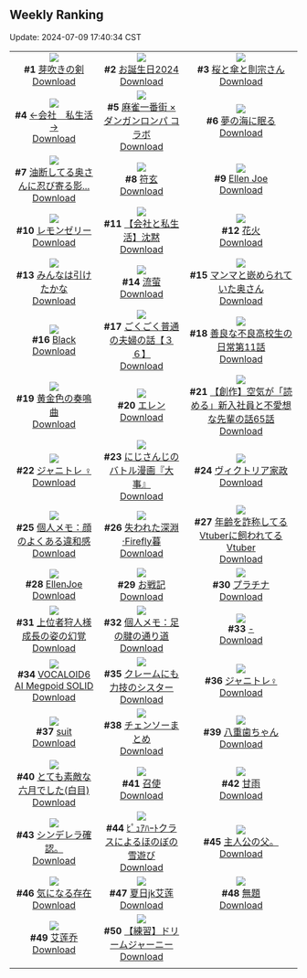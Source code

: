 ## Weekly Ranking
Update: 2024-07-09 17:40:34 CST

|      |      |      |
| :----: | :----: | :----: |
| ![](https://i.pixiv.re/c/240x480/img-master/img/2024/07/03/00/00/50/120188807_p0_master1200.jpg)<br>**#1** [芽吹きの剣](https://www.pixiv.net/artworks/120188807)<br>[Download](https://i.pixiv.re/img-original/img/2024/07/03/00/00/50/120188807_p0.png) | ![](https://i.pixiv.re/c/240x480/img-master/img/2024/07/04/06/04/51/120188800_p0_master1200.jpg)<br>**#2** [お誕生日2024](https://www.pixiv.net/artworks/120188800)<br>[Download](https://i.pixiv.re/img-original/img/2024/07/04/06/04/51/120188800_p0.jpg) | ![](https://i.pixiv.re/c/240x480/img-master/img/2024/07/02/00/00/50/120161541_p0_master1200.jpg)<br>**#3** [桜と傘と則宗さん](https://www.pixiv.net/artworks/120161541)<br>[Download](https://i.pixiv.re/img-original/img/2024/07/02/00/00/50/120161541_p0.png) |
| ![](https://i.pixiv.re/c/240x480/img-master/img/2024/07/03/10/50/30/120198078_p0_master1200.jpg)<br>**#4** [←会社　私生活→](https://www.pixiv.net/artworks/120198078)<br>[Download](https://i.pixiv.re/img-original/img/2024/07/03/10/50/30/120198078_p0.jpg) | ![](https://i.pixiv.re/c/240x480/img-master/img/2024/07/03/00/00/19/120188710_p0_master1200.jpg)<br>**#5** [麻雀一番街 × ダンガンロンパ コラボ](https://www.pixiv.net/artworks/120188710)<br>[Download](https://i.pixiv.re/img-original/img/2024/07/03/00/00/19/120188710_p0.jpg) | ![](https://i.pixiv.re/c/240x480/img-master/img/2024/07/03/02/21/24/120192333_p0_master1200.jpg)<br>**#6** [夢の海に眠る](https://www.pixiv.net/artworks/120192333)<br>[Download](https://i.pixiv.re/img-original/img/2024/07/03/02/21/24/120192333_p0.png) |
| ![](https://i.pixiv.re/c/240x480/img-master/img/2024/07/03/00/04/57/120189087_p0_master1200.jpg)<br>**#7** [油断してる奥さんに忍び寄る影...](https://www.pixiv.net/artworks/120189087)<br>[Download](https://i.pixiv.re/img-original/img/2024/07/03/00/04/57/120189087_p0.jpg) | ![](https://i.pixiv.re/c/240x480/img-master/img/2024/07/02/00/07/46/120162011_p0_master1200.jpg)<br>**#8** [符玄](https://www.pixiv.net/artworks/120162011)<br>[Download](https://i.pixiv.re/img-original/img/2024/07/02/00/07/46/120162011_p0.png) | ![](https://i.pixiv.re/c/240x480/img-master/img/2024/07/03/13/13/17/120200289_p0_master1200.jpg)<br>**#9** [Ellen Joe](https://www.pixiv.net/artworks/120200289)<br>[Download](https://i.pixiv.re/img-original/img/2024/07/03/13/13/17/120200289_p0.png) |
| ![](https://i.pixiv.re/c/240x480/img-master/img/2024/07/03/21/34/56/120211050_p0_master1200.jpg)<br>**#10** [レモンゼリー](https://www.pixiv.net/artworks/120211050)<br>[Download](https://i.pixiv.re/img-original/img/2024/07/03/21/34/56/120211050_p0.png) | ![](https://i.pixiv.re/c/240x480/img-master/img/2024/07/02/11/59/55/120172055_p0_master1200.jpg)<br>**#11** [【会社と私生活】沈黙](https://www.pixiv.net/artworks/120172055)<br>[Download](https://i.pixiv.re/img-original/img/2024/07/02/11/59/55/120172055_p0.jpg) | ![](https://i.pixiv.re/c/240x480/img-master/img/2024/07/04/00/00/25/120216152_p0_master1200.jpg)<br>**#12** [花火](https://www.pixiv.net/artworks/120216152)<br>[Download](https://i.pixiv.re/img-original/img/2024/07/04/00/00/25/120216152_p0.jpg) |
| ![](https://i.pixiv.re/c/240x480/img-master/img/2024/07/03/00/54/58/120190660_p0_master1200.jpg)<br>**#13** [みんなは引けたかな](https://www.pixiv.net/artworks/120190660)<br>[Download](https://i.pixiv.re/img-original/img/2024/07/03/00/54/58/120190660_p0.png) | ![](https://i.pixiv.re/c/240x480/img-master/img/2024/07/03/19/46/08/120207691_p0_master1200.jpg)<br>**#14** [流萤](https://www.pixiv.net/artworks/120207691)<br>[Download](https://i.pixiv.re/img-original/img/2024/07/03/19/46/08/120207691_p0.jpg) | ![](https://i.pixiv.re/c/240x480/img-master/img/2024/07/02/00/05/24/120161909_p0_master1200.jpg)<br>**#15** [マンマと嵌められていた奥さん](https://www.pixiv.net/artworks/120161909)<br>[Download](https://i.pixiv.re/img-original/img/2024/07/02/00/05/24/120161909_p0.jpg) |
| ![](https://i.pixiv.re/c/240x480/img-master/img/2024/07/03/19/27/27/120207249_p0_master1200.jpg)<br>**#16** [Black](https://www.pixiv.net/artworks/120207249)<br>[Download](https://i.pixiv.re/img-original/img/2024/07/03/19/27/27/120207249_p0.jpg) | ![](https://i.pixiv.re/c/240x480/img-master/img/2024/07/04/17/00/18/120231176_p0_master1200.jpg)<br>**#17** [ごくごく普通の夫婦の話【３６】](https://www.pixiv.net/artworks/120231176)<br>[Download](https://i.pixiv.re/img-original/img/2024/07/04/17/00/18/120231176_p0.jpg) | ![](https://i.pixiv.re/c/240x480/img-master/img/2024/07/03/17/44/41/120189106_p0_master1200.jpg)<br>**#18** [善良な不良高校生の日常第11話](https://www.pixiv.net/artworks/120189106)<br>[Download](https://i.pixiv.re/img-original/img/2024/07/03/17/44/41/120189106_p0.jpg) |
| ![](https://i.pixiv.re/c/240x480/img-master/img/2024/07/03/19/59/43/120208024_p0_master1200.jpg)<br>**#19** [黄金色の奏鳴曲](https://www.pixiv.net/artworks/120208024)<br>[Download](https://i.pixiv.re/img-original/img/2024/07/03/19/59/43/120208024_p0.jpg) | ![](https://i.pixiv.re/c/240x480/img-master/img/2024/07/04/21/55/22/120238636_p0_master1200.jpg)<br>**#20** [エレン](https://www.pixiv.net/artworks/120238636)<br>[Download](https://i.pixiv.re/img-original/img/2024/07/04/21/55/22/120238636_p0.png) | ![](https://i.pixiv.re/c/240x480/img-master/img/2024/07/04/19/09/59/120233997_p0_master1200.jpg)<br>**#21** [【創作】空気が「読める」新入社員と不愛想な先輩の話65話](https://www.pixiv.net/artworks/120233997)<br>[Download](https://i.pixiv.re/img-original/img/2024/07/04/19/09/59/120233997_p0.jpg) |
| ![](https://i.pixiv.re/c/240x480/img-master/img/2024/07/02/21/00/59/120182596_p0_master1200.jpg)<br>**#22** [ジャニトレ︎︎ ♀](https://www.pixiv.net/artworks/120182596)<br>[Download](https://i.pixiv.re/img-original/img/2024/07/02/21/00/59/120182596_p0.jpg) | ![](https://i.pixiv.re/c/240x480/img-master/img/2024/07/03/20/01/37/120208186_p0_master1200.jpg)<br>**#23** [にじさんじのバトル漫画『大事』](https://www.pixiv.net/artworks/120208186)<br>[Download](https://i.pixiv.re/img-original/img/2024/07/03/20/01/37/120208186_p0.png) | ![](https://i.pixiv.re/c/240x480/img-master/img/2024/07/03/00/04/38/120189074_p0_master1200.jpg)<br>**#24** [ヴィクトリア家政](https://www.pixiv.net/artworks/120189074)<br>[Download](https://i.pixiv.re/img-original/img/2024/07/03/00/04/38/120189074_p0.png) |
| ![](https://i.pixiv.re/c/240x480/img-master/img/2024/07/04/06/00/10/120222261_p0_master1200.jpg)<br>**#25** [個人メモ：顔のよくある違和感](https://www.pixiv.net/artworks/120222261)<br>[Download](https://i.pixiv.re/img-original/img/2024/07/04/06/00/10/120222261_p0.jpg) | ![](https://i.pixiv.re/c/240x480/img-master/img/2024/07/04/00/00/20/120216120_p0_master1200.jpg)<br>**#26** [失われた深淵 ·Firefly暮](https://www.pixiv.net/artworks/120216120)<br>[Download](https://i.pixiv.re/img-original/img/2024/07/04/00/00/20/120216120_p0.jpg) | ![](https://i.pixiv.re/c/240x480/img-master/img/2024/07/03/20/08/09/120208338_p0_master1200.jpg)<br>**#27** [年齢を詐称してるVtuberに飼われてるVtuber](https://www.pixiv.net/artworks/120208338)<br>[Download](https://i.pixiv.re/img-original/img/2024/07/03/20/08/09/120208338_p0.png) |
| ![](https://i.pixiv.re/c/240x480/img-master/img/2024/07/03/13/40/52/120200627_p0_master1200.jpg)<br>**#28** [EllenJoe](https://www.pixiv.net/artworks/120200627)<br>[Download](https://i.pixiv.re/img-original/img/2024/07/03/13/40/52/120200627_p0.jpg) | ![](https://i.pixiv.re/c/240x480/img-master/img/2024/07/02/19/31/39/120179967_p0_master1200.jpg)<br>**#29** [お戦記](https://www.pixiv.net/artworks/120179967)<br>[Download](https://i.pixiv.re/img-original/img/2024/07/02/19/31/39/120179967_p0.png) | ![](https://i.pixiv.re/c/240x480/img-master/img/2024/07/03/00/41/33/120190372_p0_master1200.jpg)<br>**#30** [プラチナ](https://www.pixiv.net/artworks/120190372)<br>[Download](https://i.pixiv.re/img-original/img/2024/07/03/00/41/33/120190372_p0.jpg) |
| ![](https://i.pixiv.re/c/240x480/img-master/img/2024/07/03/00/05/45/120189129_p0_master1200.jpg)<br>**#31** [上位者狩人様成長の姿の幻覚](https://www.pixiv.net/artworks/120189129)<br>[Download](https://i.pixiv.re/img-original/img/2024/07/03/00/05/45/120189129_p0.jpg) | ![](https://i.pixiv.re/c/240x480/img-master/img/2024/07/02/06/00/10/120167698_p0_master1200.jpg)<br>**#32** [個人メモ：足の腱の通り道](https://www.pixiv.net/artworks/120167698)<br>[Download](https://i.pixiv.re/img-original/img/2024/07/02/06/00/10/120167698_p0.jpg) | ![](https://i.pixiv.re/c/240x480/img-master/img/2024/07/03/16/16/19/120188734_p0_master1200.jpg)<br>**#33** [-](https://www.pixiv.net/artworks/120188734)<br>[Download](https://i.pixiv.re/img-original/img/2024/07/03/16/16/19/120188734_p0.jpg) |
| ![](https://i.pixiv.re/c/240x480/img-master/img/2024/07/04/20/00/07/120235070_p0_master1200.jpg)<br>**#34** [VOCALOID6 AI Megpoid SOLID](https://www.pixiv.net/artworks/120235070)<br>[Download](https://i.pixiv.re/img-original/img/2024/07/04/20/00/07/120235070_p0.jpg) | ![](https://i.pixiv.re/c/240x480/img-master/img/2024/07/04/19/38/30/120234569_p0_master1200.jpg)<br>**#35** [クレームにも力技のシスター](https://www.pixiv.net/artworks/120234569)<br>[Download](https://i.pixiv.re/img-original/img/2024/07/04/19/38/30/120234569_p0.jpg) | ![](https://i.pixiv.re/c/240x480/img-master/img/2024/07/03/09/42/22/120197261_p0_master1200.jpg)<br>**#36** [ジャニトレ♀](https://www.pixiv.net/artworks/120197261)<br>[Download](https://i.pixiv.re/img-original/img/2024/07/03/09/42/22/120197261_p0.jpg) |
| ![](https://i.pixiv.re/c/240x480/img-master/img/2024/07/03/04/17/51/120193666_p0_master1200.jpg)<br>**#37** [suit](https://www.pixiv.net/artworks/120193666)<br>[Download](https://i.pixiv.re/img-original/img/2024/07/03/04/17/51/120193666_p0.png) | ![](https://i.pixiv.re/c/240x480/img-master/img/2024/07/03/15/13/25/120202021_p0_master1200.jpg)<br>**#38** [チェンソーまとめ](https://www.pixiv.net/artworks/120202021)<br>[Download](https://i.pixiv.re/img-original/img/2024/07/03/15/13/25/120202021_p0.jpg) | ![](https://i.pixiv.re/c/240x480/img-master/img/2024/07/03/16/04/50/120202812_p0_master1200.jpg)<br>**#39** [八重歯ちゃん](https://www.pixiv.net/artworks/120202812)<br>[Download](https://i.pixiv.re/img-original/img/2024/07/03/16/04/50/120202812_p0.png) |
| ![](https://i.pixiv.re/c/240x480/img-master/img/2024/07/02/01/09/53/120163818_p0_master1200.jpg)<br>**#40** [とても素敵な六月でした(白目)](https://www.pixiv.net/artworks/120163818)<br>[Download](https://i.pixiv.re/img-original/img/2024/07/02/01/09/53/120163818_p0.png) | ![](https://i.pixiv.re/c/240x480/img-master/img/2024/07/03/00/30/06/120190031_p0_master1200.jpg)<br>**#41** [召使](https://www.pixiv.net/artworks/120190031)<br>[Download](https://i.pixiv.re/img-original/img/2024/07/03/00/30/06/120190031_p0.png) | ![](https://i.pixiv.re/c/240x480/img-master/img/2024/07/03/00/02/07/120188925_p0_master1200.jpg)<br>**#42** [甘雨](https://www.pixiv.net/artworks/120188925)<br>[Download](https://i.pixiv.re/img-original/img/2024/07/03/00/02/07/120188925_p0.jpg) |
| ![](https://i.pixiv.re/c/240x480/img-master/img/2024/07/03/23/18/09/120213656_p0_master1200.jpg)<br>**#43** [シンデレラ確認。](https://www.pixiv.net/artworks/120213656)<br>[Download](https://i.pixiv.re/img-original/img/2024/07/03/23/18/09/120213656_p0.jpg) | ![](https://i.pixiv.re/c/240x480/img-master/img/2024/07/02/17/34/51/120177259_p0_master1200.jpg)<br>**#44** [ﾋﾟｭｱﾊｰﾄクラスによるほのぼの雪遊び](https://www.pixiv.net/artworks/120177259)<br>[Download](https://i.pixiv.re/img-original/img/2024/07/02/17/34/51/120177259_p0.jpg) | ![](https://i.pixiv.re/c/240x480/img-master/img/2024/07/03/08/13/07/120196211_p0_master1200.jpg)<br>**#45** [主人公の父。](https://www.pixiv.net/artworks/120196211)<br>[Download](https://i.pixiv.re/img-original/img/2024/07/03/08/13/07/120196211_p0.jpg) |
| ![](https://i.pixiv.re/c/240x480/img-master/img/2024/07/04/12/00/20/120226749_p0_master1200.jpg)<br>**#46** [気になる存在](https://www.pixiv.net/artworks/120226749)<br>[Download](https://i.pixiv.re/img-original/img/2024/07/04/12/00/20/120226749_p0.jpg) | ![](https://i.pixiv.re/c/240x480/img-master/img/2024/07/02/18/46/52/120178843_p0_master1200.jpg)<br>**#47** [夏日jk艾莲](https://www.pixiv.net/artworks/120178843)<br>[Download](https://i.pixiv.re/img-original/img/2024/07/02/18/46/52/120178843_p0.jpg) | ![](https://i.pixiv.re/c/240x480/img-master/img/2024/07/03/17/01/25/120203834_p0_master1200.jpg)<br>**#48** [無題](https://www.pixiv.net/artworks/120203834)<br>[Download](https://i.pixiv.re/img-original/img/2024/07/03/17/01/25/120203834_p0.jpg) |
| ![](https://i.pixiv.re/c/240x480/img-master/img/2024/07/03/13/32/07/120200529_p0_master1200.jpg)<br>**#49** [艾莲乔](https://www.pixiv.net/artworks/120200529)<br>[Download](https://i.pixiv.re/img-original/img/2024/07/03/13/32/07/120200529_p0.png) | ![](https://i.pixiv.re/c/240x480/img-master/img/2024/07/02/15/07/32/120174924_p0_master1200.jpg)<br>**#50** [【練習】ドリームジャーニー](https://www.pixiv.net/artworks/120174924)<br>[Download](https://i.pixiv.re/img-original/img/2024/07/02/15/07/32/120174924_p0.jpg) |
|      |
